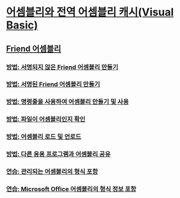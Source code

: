 # [어셈블리와 전역 어셈블리 캐시(Visual Basic)](index.md)
## [Friend 어셈블리](friend-assemblies.md)
### [방법: 서명되지 않은 Friend 어셈블리 만들기](how-to-create-unsigned-friend-assemblies.md)
### [방법: 서명된 Friend 어셈블리 만들기](how-to-create-signed-friend-assemblies.md)
### [방법: 명령줄을 사용하여 어셈블리 만들기 및 사용](how-to-create-and-use-assemblies-using-the-command-line.md)
### [방법: 파일이 어셈블리인지 확인](how-to-determine-if-a-file-is-an-assembly.md)
### [방법: 어셈블리 로드 및 언로드](how-to-load-and-unload-assemblies.md)
### [방법: 다른 응용 프로그램과 어셈블리 공유](how-to-share-an-assembly-with-other-applications.md)
### [연습: 관리되는 어셈블리의 형식 포함](walkthrough-embedding-types-from-managed-assemblies-in-vs.md)
### [연습: Microsoft Office 어셈블리의 형식 정보 포함](walkthrough-embedding-type-information-from-microsoft-office-assemblies-in-vs.md)
